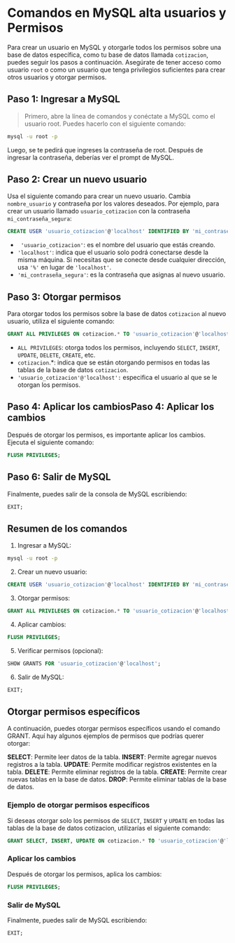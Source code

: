 # Comandos en MySQL alta usuarios y Permisos 
Para crear un usuario en MySQL y otorgarle todos los permisos sobre una base de datos específica, como tu base de datos llamada `cotizacion`, puedes seguir los pasos a continuación. Asegúrate de tener acceso como usuario `root` o como un usuario que tenga privilegios suficientes para crear otros usuarios y otorgar permisos.

## Paso 1: Ingresar a MySQL
> Primero, abre la línea de comandos y conéctate a MySQL como el usuario root. Puedes hacerlo con el siguiente comando:

```bash
mysql -u root -p
```
Luego, se te pedirá que ingreses la contraseña de root. Después de ingresar la contraseña, deberías ver el prompt de MySQL.

## Paso 2: Crear un nuevo usuario
Usa el siguiente comando para crear un nuevo usuario. Cambia `nombre_usuario` y contraseña por los valores deseados. Por ejemplo, para crear un usuario llamado `usuario_cotizacion` con la contraseña `mi_contraseña_segura`:

```sql
CREATE USER 'usuario_cotizacion'@'localhost' IDENTIFIED BY 'mi_contraseña_segura';
```
- ` 'usuario_cotizacion'`: es el nombre del usuario que estás creando.
- `'localhost'`: indica que el usuario solo podrá conectarse desde la misma máquina. Si necesitas que se conecte desde cualquier dirección, usa `'%'` en lugar de `'localhost'`.
- `'mi_contraseña_segura'`: es la contraseña que asignas al nuevo usuario.

## Paso 3: Otorgar permisos
Para otorgar todos los permisos sobre la base de datos `cotizacion` al nuevo usuario, utiliza el siguiente comando:
```sql
GRANT ALL PRIVILEGES ON cotizacion.* TO 'usuario_cotizacion'@'localhost';

```

- `ALL PRIVILEGES`: otorga todos los permisos, incluyendo `SELECT`, `INSERT`, `UPDATE`, `DELETE`, `CREATE`, etc.
- `cotizacion`.*: indica que se están otorgando permisos en todas las tablas de la base de datos `cotizacion`.
- `'usuario_cotizacion'@'localhost':` especifica el usuario al que se le otorgan los permisos.

## Paso 4: Aplicar los cambiosPaso 4: Aplicar los cambios
Después de otorgar los permisos, es importante aplicar los cambios. Ejecuta el siguiente comando:
```sql
FLUSH PRIVILEGES;
```

## Paso 6: Salir de MySQL
Finalmente, puedes salir de la consola de MySQL escribiendo:
```sql
EXIT;
```
## Resumen de los comandos

1. Ingresar a MySQL:
```bash
mysql -u root -p
```
2. Crear un nuevo usuario:
```sql
CREATE USER 'usuario_cotizacion'@'localhost' IDENTIFIED BY 'mi_contraseña_segura';
```
3. Otorgar permisos:
```sql
GRANT ALL PRIVILEGES ON cotizacion.* TO 'usuario_cotizacion'@'localhost';
```
4. Aplicar cambios:
```sql
FLUSH PRIVILEGES;
```
5. Verificar permisos (opcional):
```sql
SHOW GRANTS FOR 'usuario_cotizacion'@'localhost';
```
6. Salir de MySQL:
```sql
EXIT;
```

## Otorgar permisos específicos
A continuación, puedes otorgar permisos específicos usando el comando GRANT. Aquí hay algunos ejemplos de permisos que podrías querer otorgar:

**SELECT**: Permite leer datos de la tabla.
**INSERT**: Permite agregar nuevos registros a la tabla.
**UPDATE**: Permite modificar registros existentes en la tabla.
**DELETE**: Permite eliminar registros de la tabla.
**CREATE**: Permite crear nuevas tablas en la base de datos.
**DROP**: Permite eliminar tablas de la base de datos.

### Ejemplo de otorgar permisos específicos
Si deseas otorgar solo los permisos de `SELECT`, `INSERT` y `UPDATE` en todas las tablas de la base de datos cotizacion, utilizarías el siguiente comando:

```sql
GRANT SELECT, INSERT, UPDATE ON cotizacion.* TO 'usuario_cotizacion'@'localhost';
```
### Aplicar los cambios
Después de otorgar los permisos, aplica los cambios:

```sql
FLUSH PRIVILEGES;
```
### Salir de MySQL
Finalmente, puedes salir de MySQL escribiendo:
```sql
EXIT;
```


